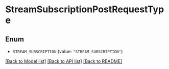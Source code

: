 # StreamSubscriptionPostRequestType

## Enum


* `STREAM_SUBSCRIPTION` (value: `"STREAM_SUBSCRIPTION"`)


[[Back to Model list]](../README.md#documentation-for-models) [[Back to API list]](../README.md#documentation-for-api-endpoints) [[Back to README]](../README.md)



